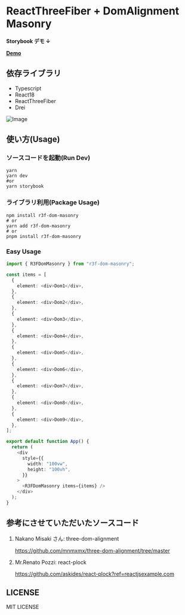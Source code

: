 # ReactThreeFiber + DomAlignment Masonry

**Storybook デモ ↓**

**[Demo](https://main.d3iw6f1p5q2t54.amplifyapp.com/?path=/story/r3fdommasonry--default "Demo")**

## 依存ライブラリ

- Typescript
- React18
- ReactThreeFiber
- Drei

![Image](https://solb-v1.s3.us-east-2.amazonaws.com/blogs/r3f-dom-masonry.png)

## 使い方(Usage)

### ソースコードを起動(Run Dev)

```
yarn
yarn dev
#or
yarn storybook
```

### ライブラリ利用(Package Usage)

```
npm install r3f-dom-masonry
# or
yarn add r3f-dom-masonry
# or
pnpm install r3f-dom-masonry
```

### Easy Usage

```ts
import { R3FDomMasonry } from "r3f-dom-masonry";

const items = [
  {
    element: <div>Dom1</div>,
  },
  {
    element: <div>Dom2</div>,
  },
  {
    element: <div>Dom3</div>,
  },
  {
    element: <div>Dom4</div>,
  },
  {
    element: <div>Dom5</div>,
  },
  {
    element: <div>Dom6</div>,
  },
  {
    element: <div>Dom7</div>,
  },
  {
    element: <div>Dom8</div>,
  },
  {
    element: <div>Dom9</div>,
  },
];

export default function App() {
  return (
    <div
      style={{
        width: "100vw",
        height: "100vh",
      }}
    >
      <R3FDomMasonry items={items} />
    </div>
  );
}
```

## **参考にさせていただいたソースコード**

1. Nakano Misaki さん: three-dom-alignment

   https://github.com/mnmxmx/three-dom-alignment/tree/master

2. Mr.Renato Pozzi: react-plock

   https://github.com/askides/react-plock?ref=reactjsexample.com

## LICENSE

MIT LICENSE
